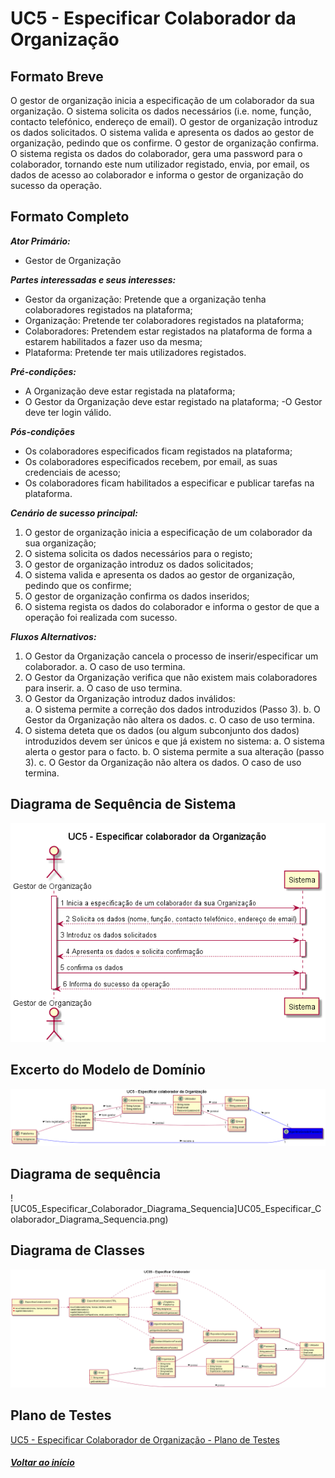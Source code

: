 # UC5 - Especificar Colaborador da Organização

## Formato Breve

O gestor de organização inicia a especificação de um colaborador da sua organização. O
sistema solicita os dados necessários (i.e. nome, função, contacto telefónico, endereço de
email). O gestor de organização introduz os dados solicitados. O sistema valida e apresenta
os dados ao gestor de organização, pedindo que os confirme. O gestor de organização
confirma. O sistema regista os dados do colaborador, gera uma password para o
colaborador, tornando este num utilizador registado, envia, por email, os dados de acesso
ao colaborador e informa o gestor de organização do sucesso da operação.

## Formato Completo

**_Ator Primário:_**

- Gestor de Organização

**_Partes interessadas e seus interesses:_**

- Gestor da organização: Pretende que a organização tenha colaboradores registados na plataforma;
- Organização: Pretende ter colaboradores registados na plataforma;
- Colaboradores: Pretendem estar registados na plataforma de forma a estarem habilitados a fazer uso da mesma;
- Plataforma: Pretende ter mais utilizadores registados.

**_Pré-condições:_**

- A Organização deve estar registada na plataforma;
- O Gestor da Organização deve estar registado na plataforma;
-O Gestor deve ter login válido.

**_Pós-condições_**

- Os colaboradores especificados ficam registados na plataforma;
- Os colaboradores especificados recebem, por email, as suas credenciais de acesso;
- Os colaboradores ficam habilitados a especificar e publicar tarefas na plataforma.

**_Cenário de sucesso principal:_**

1. O gestor de organização inicia a especificação de um colaborador da sua organização;
2. O sistema solicita os dados necessários para o registo;
3. O gestor de organização introduz os dados solicitados;
4. O sistema valida e apresenta
os dados ao gestor de organização, pedindo que os confirme; 
5. O gestor de organização confirma os dados inseridos;
6. O sistema regista os dados do colaborador e informa o gestor de que a operação foi realizada com sucesso.

**_Fluxos Alternativos:_**

1. O Gestor da Organização cancela o processo de inserir/especificar um colaborador. 
    a. O caso de uso termina.
2. O Gestor da Organização verifica que não existem mais colaboradores para inserir. 
    a. O caso de uso termina.
3. O Gestor da Organização introduz dados inválidos:    
    a. O sistema permite a correção dos dados introduzidos (Passo 3). 
    b. O Gestor da Organização não altera os dados. c. O caso de uso termina.
4. O sistema deteta que os dados (ou algum subconjunto dos dados) introduzidos devem ser únicos e que já existem no sistema: 
    a. O sistema alerta o gestor para o facto.
    b. O sistema permite a sua alteração (passo 3). c. O Gestor da Organização não altera os dados. O caso de uso termina.

## Diagrama de Sequência de Sistema 

![UC5_Especificar_Colaborador_Organizacao_SSD](UC5_Especificar_Colaborador_Organizacao_SSD.png)


## Excerto do Modelo de Domínio 

![UC5_Especificar_Colaborador_Organizacao](UC5_Especificar_Colaborador_Organizacao.png)


## Diagrama de sequência <br/>

![UC05_Especificar_Colaborador_Diagrama_Sequencia]UC05_Especificar_Colaborador_Diagrama_Sequencia.png)

## Diagrama de Classes <br/>
![UC05_Especificar_Colaborador_Diagrama_Classes](UC05_Especificar_Colaborador_Diagrama_Classes.png)

## Plano de Testes <br/>

[UC5 - Especificar Colaborador de Organização - Plano de Testes](UC05_Especificar_Colaborador_Organizacao_Plano_Testes.md)

##### [Voltar ao início](https://github.com/blestonbandeiraUPSKILL/upskill_java1_labprg_grupo2/blob/main/README.md)

